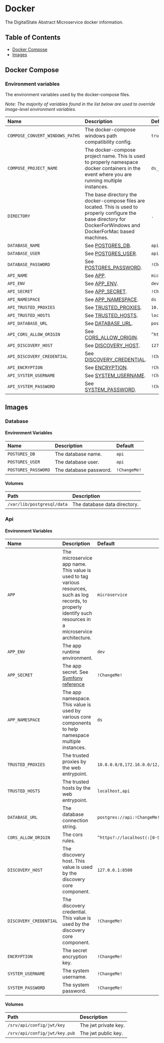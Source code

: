 # Docker

The DigitalState Abstract Microservice docker information.

## Table of Contents

- [Docker Compose](#docker-compose)
- [Images](#images)

## Docker Compose

### Environment variables

The environment variables used by the docker-compose files.

_Note: The majority of variables found in the list below are used to override image-level environment variables._

| Name | Description | Default |
| :--- | :---------- | :------ |
| `COMPOSE_CONVERT_WINDOWS_PATHS` | The docker-compose windows path compatibility config. | `true` |
| `COMPOSE_PROJECT_NAME` | The docker-compose project name. This is used to properly namespace docker containers in the event where you are running multiple instances. | `ds_microservice` |
| `DIRECTORY` | The base directory the docker-compose files are located. This is used to properly configure the base directory for DockerForWindows and DockerForMac based machines. | `.` |
| `DATABASE_NAME` | See [POSTGRES_DB](#database). | `api` |
| `DATABASE_USER` | See [POSTGRES_USER](#database). | `api` |
| `DATABASE_PASSWORD` | See [POSTGRES_PASSWORD](#database). | `!ChangeMe!` |
| `API_NAME` | See [APP](#api). | `microservice` |
| `API_ENV` | See [APP_ENV](#api). | `dev` |
| `API_SECRET` | See [APP_SECRET](#api). | `!ChangeMe!` |
| `API_NAMESPACE` | See [APP_NAMESPACE](#api). | `ds` |
| `API_TRUSTED_PROXIES` | See [TRUSTED_PROXIES](#api). | `10.0.0.0/8,172.16.0.0/12,192.168.0.0/16` |
| `API_TRUSTED_HOSTS` | See [TRUSTED_HOSTS](#api). | `localhost,api` |
| `API_DATABASE_URL` | See [DATABASE_URL](#api). | `postgres://api:!ChangeMe!@database/api` |
| `API_CORS_ALLOW_ORIGIN` | See [CORS_ALLOW_ORIGIN](#api). | `^https?://localhost(:[0-9]+)?$` |
| `API_DISCOVERY_HOST` | See [DISCOVERY_HOST](#api). | `127.0.0.1:8500` |
| `API_DISCOVERY_CREDENTIAL` | See [DISCOVERY_CREDENTIAL](#api). | `!ChangeMe!` |
| `API_ENCRYPTION` | See [ENCRYPTION](#api). | `!ChangeMe!` |
| `API_SYSTEM_USERNAME` | See [SYSTEM_USERNAME](#api). | `!ChangeMe!` |
| `API_SYSTEM_PASSWORD` | See [SYSTEM_PASSWORD](#api). | `!ChangeMe!` |

## Images

### Database

#### Environment Variables

| Name | Description | Default |
| :--- | :---------- | :------ |
| `POSTGRES_DB` | The database name. | `api` |
| `POSTGRES_USER` | The database user. | `api` |
| `POSTGRES_PASSWORD` | The database password. | `!ChangeMe!` |

#### Volumes

| Path | Description |
| :--- | :---------- |
| `/var/lib/postgresql/data` | The database data directory. |

### Api

#### Environment Variables

| Name | Description | Default |
| :--- | :---------- | :------ |
| `APP` | The microservice app name. This value is used to tag various resources, such as log records, to properly identify such resources in a microservice architecture.  | `microservice` |
| `APP_ENV` | The app runtime environment.  | `dev` |
| `APP_SECRET` | The app secret. See [Symfony reference](https://symfony.com/doc/current/reference/configuration/framework.html#secret) | `!ChangeMe!` |
| `APP_NAMESPACE` | The app namespace. This value is used by various core components to help namespace multiple instances. | `ds` |
| `TRUSTED_PROXIES` | The trusted proxies by the web entrypoint. | `10.0.0.0/8,172.16.0.0/12,192.168.0.0/16` |
| `TRUSTED_HOSTS` | The trusted hosts by the web entrypoint. | `localhost,api` |
| `DATABASE_URL` | The database connection string. | `postgres://api:!ChangeMe!@database/api` |
| `CORS_ALLOW_ORIGIN` | The cors rules. | `^https?://localhost(:[0-9]+)?$` |
| `DISCOVERY_HOST` | The discovery host. This value is used by the discovery core component. | `127.0.0.1:8500` |
| `DISCOVERY_CREDENTIAL` | The discovery credential. This value is used by the discovery core component. | `!ChangeMe!` |
| `ENCRYPTION` | The secret encryption key. | `!ChangeMe!` |
| `SYSTEM_USERNAME` | The system username. | `!ChangeMe!` |
| `SYSTEM_PASSWORD` | The system password. | `!ChangeMe!` |

#### Volumes

| Path | Description |
| :--- | :---------- |
| `/srv/api/config/jwt/key` | The jwt private key. |
| `/srv/api/config/jwt/key.pub` | The jwt public key. |
